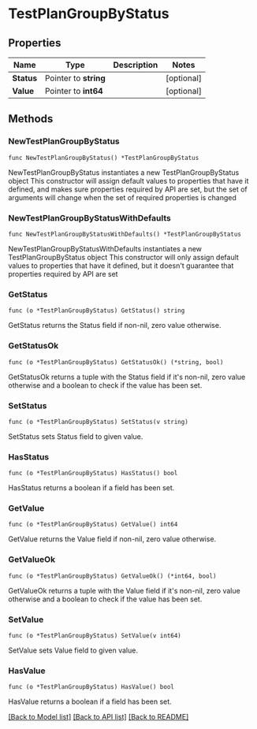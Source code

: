 # TestPlanGroupByStatus

## Properties

Name | Type | Description | Notes
------------ | ------------- | ------------- | -------------
**Status** | Pointer to **string** |  | [optional] 
**Value** | Pointer to **int64** |  | [optional] 

## Methods

### NewTestPlanGroupByStatus

`func NewTestPlanGroupByStatus() *TestPlanGroupByStatus`

NewTestPlanGroupByStatus instantiates a new TestPlanGroupByStatus object
This constructor will assign default values to properties that have it defined,
and makes sure properties required by API are set, but the set of arguments
will change when the set of required properties is changed

### NewTestPlanGroupByStatusWithDefaults

`func NewTestPlanGroupByStatusWithDefaults() *TestPlanGroupByStatus`

NewTestPlanGroupByStatusWithDefaults instantiates a new TestPlanGroupByStatus object
This constructor will only assign default values to properties that have it defined,
but it doesn't guarantee that properties required by API are set

### GetStatus

`func (o *TestPlanGroupByStatus) GetStatus() string`

GetStatus returns the Status field if non-nil, zero value otherwise.

### GetStatusOk

`func (o *TestPlanGroupByStatus) GetStatusOk() (*string, bool)`

GetStatusOk returns a tuple with the Status field if it's non-nil, zero value otherwise
and a boolean to check if the value has been set.

### SetStatus

`func (o *TestPlanGroupByStatus) SetStatus(v string)`

SetStatus sets Status field to given value.

### HasStatus

`func (o *TestPlanGroupByStatus) HasStatus() bool`

HasStatus returns a boolean if a field has been set.

### GetValue

`func (o *TestPlanGroupByStatus) GetValue() int64`

GetValue returns the Value field if non-nil, zero value otherwise.

### GetValueOk

`func (o *TestPlanGroupByStatus) GetValueOk() (*int64, bool)`

GetValueOk returns a tuple with the Value field if it's non-nil, zero value otherwise
and a boolean to check if the value has been set.

### SetValue

`func (o *TestPlanGroupByStatus) SetValue(v int64)`

SetValue sets Value field to given value.

### HasValue

`func (o *TestPlanGroupByStatus) HasValue() bool`

HasValue returns a boolean if a field has been set.


[[Back to Model list]](../README.md#documentation-for-models) [[Back to API list]](../README.md#documentation-for-api-endpoints) [[Back to README]](../README.md)


